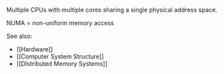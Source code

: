 Multiple CPUs with multiple cores sharing a single physical address space.

NUMA = non-uniform memory access


See also:
- [[Hardware]]
- [[Computer System Structure]]
- [[DIstributed Memory Systems]]